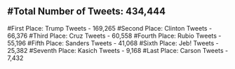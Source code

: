 #Total Number of Tweets: 434,444 
---
#First Place: Trump Tweets - 169,265
#Second Place: Clinton Tweets - 66,376
#Third Place: Cruz Tweets - 60,558
#Fourth Place: Rubio Tweets - 55,196
#Fifth Place: Sanders Tweets - 41,068
#Sixth Place: Jeb! Tweets - 25,382
#Seventh Place: Kasich Tweets - 9,168
#Last Place: Carson Tweets - 7,432
